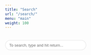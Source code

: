 ```yaml
---
title: "Search"
url: "/search/"
menu: "main"
weight: 100
---
```

<script language="javascript">
var archive_results = {};
function runSearch(q) {
	var results_node = document.getElementById("list_results");
	results_node.innerHTML = "";
	if (q.length > 0) {
		for (var i = 0; i < archive_results.items.length; i++) {
			var item = archive_results.items[i];
			var title_lower = item.title.toLowerCase();
			var text_lower = item.content_text.toLowerCase();
			if (title_lower.includes(q) || text_lower.includes(q)) {
				var p_node = document.createElement("p");        
				var link_node = document.createElement("a");
				var d = Date.parse(item.date_published);
				var date_s = new Date(d).toLocaleDateString().substr(0, 10);
				var date_node = document.createTextNode(date_s); 
				link_node.appendChild(date_node);
				link_node.href = item.url;
              	var title_node = null;
				if (item.title.length > 0) {
              		title_node = document.createElement("span");
                  	title_node.innerHTML = " - <b>" + item.title + "</b>"
					s = item.title + " - " + item.content_text;
				}
				var s = item.content_text;
				if (s.length > 250) {
					s = s.substr(0, 250) + "...";
				}
              	var text_node = document.createElement("span");
             	text_node.innerHTML = " - " + s
				p_node.appendChild(link_node);
              	if (title_node != null) {
					p_node.appendChild(title_node);
              }
				p_node.appendChild(text_node);
				results_node.appendChild(p_node);
			}
		}
	} 
}
function submitSearch(q) {
	runSearch(q);
	const url = new URL(window.location.href);
	url.searchParams.set("q", q);
	history.pushState({}, "", url);
}
document.addEventListener("DOMContentLoaded", function() {
	fetch("/archive/index.json").then(response => response.json()).then(data => {
		archive_results = data;
		const url = window.location.href;
		const params = new URLSearchParams(new URL(url).search);
		const q = params.get("q");
		if (q && (q.length > 0)) {
			document.getElementById("input_search").value = q;
			runSearch(q);
		}	
	});
});
</script>
<style>
#search {
	display: none;
}
.field {
	width: 270px;
	height: 34px;
	font-size: 13px;
	font-weight: 400;
	padding-left: 12px;
	border: 2px solid #eee;
	margin-top: 20px;
	margin-bottom: 20px;
	border-radius: 17px;
	-webkit-appearance: none;
}
</style>
<form onSubmit="return false;">
	<input class="field" type="search" name="q" id="input_search" placeholder="To search, type and hit return..." onChange="submitSearch(this.value.toLowerCase());" />
</form>
<div id="list_results">
</div>

